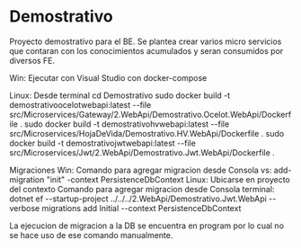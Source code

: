 # Demostrativo
Proyecto demostrativo para el BE. Se plantea crear varios micro servicios que contaran con los conocimientos acumulados y seran consumidos por diversos FE.

Win: Ejecutar con Visual Studio con docker-compose

Linux: Desde terminal
cd Demostrativo
sudo docker build -t demostrativoocelotwebapi:latest --file src/Microservices/Gateway/2.WebApi/Demostrativo.Ocelot.WebApi/Dockerfile .
sudo docker build -t demostrativohvwebapi:latest --file src/Microservices/HojaDeVida/Demostrativo.HV.WebApi/Dockerfile .
sudo docker build -t demostrativojwtwebapi:latest --file src/Microservices/Jwt/2.WebApi/Demostrativo.Jwt.WebApi/Dockerfile .

Migraciones
Win:
Comando para agregar migracion desde Consola vs: add-migration "init" -context PersistenceDbContext
Linux: Ubicarse en proyecto del contexto
Comando para agregar migracion desde Consola terminal: 
dotnet ef --startup-project ../../../2.WebApi/Demostrativo.Jwt.WebApi --verbose migrations add Initial --context PersistenceDbContext

La ejecucion de migracion a la DB se encuentra en program por lo cual no se hace uso de ese comando manualmente.
